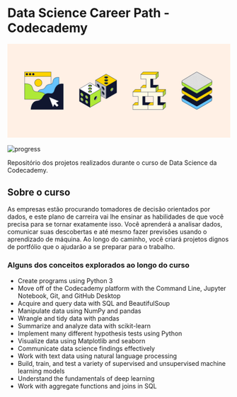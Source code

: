 # Data Science Career Path - Codecademy

![](codecademy-career-paths.png)

![progress](https://progress-bar.dev/62/ "progress")

Repositório dos projetos realizados durante o curso de Data Science da Codecademy.

## Sobre o curso
As empresas estão procurando tomadores de decisão orientados por dados, e este plano de carreira vai lhe ensinar as habilidades de que você precisa para se tornar exatamente isso. Você aprenderá a analisar dados, comunicar suas descobertas e até mesmo fazer previsões usando o aprendizado de máquina. Ao longo do caminho, você criará projetos dignos de portfólio que o ajudarão a se preparar para o trabalho.

### Alguns dos conceitos explorados ao longo do curso

* Create programs using Python 3
* Move off of the Codecademy platform with the Command Line, Jupyter Notebook, Git, and GitHub Desktop
* Acquire and query data with SQL and BeautifulSoup
* Manipulate data using NumPy and pandas
* Wrangle and tidy data with pandas
* Summarize and analyze data with scikit-learn
* Implement many different hypothesis tests using Python
* Visualize data using Matplotlib and seaborn
* Communicate data science findings effectively
* Work with text data using natural language processing
* Build, train, and test a variety of supervised and unsupervised machine learning models
* Understand the fundamentals of deep learning
* Work with aggregate functions and joins in SQL
